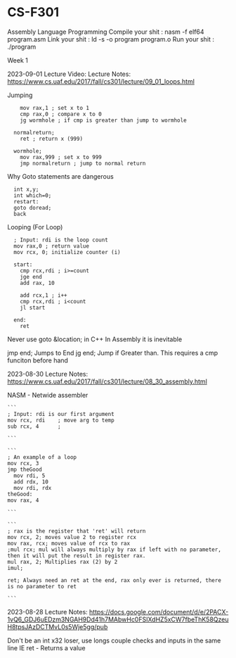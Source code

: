 # CS-F301
Assembly Language Programming
  Compile your shit : nasm -f elf64 program.asm
  Link your shit    : ld -s -o program program.o
  Run your shit     : ./program

Week 1

2023-09-01
  Lecture Video: 
  Lecture Notes: https://www.cs.uaf.edu/2017/fall/cs301/lecture/09_01_loops.html


  Jumping
  ```
      mov rax,1 ; set x to 1
      cmp rax,0 ; compare x to 0
      jg wormhole ; if cmp is greater than jump to wormhole

    normalreturn;
      ret ; return x (999)

    wormhole;
      mov rax,999 ; set x to 999
      jmp normalreturn ; jump to normal return
  ```

  Why Goto statements are dangerous
  ```
    int x,y;
    int which=0;
    restart:
    goto doread;
    back
  ```


  Looping (For Loop)
  ```
    ; Input: rdi is the loop count
    mov rax,0 ; return value
    mov rcx, 0; initialize counter (i)

    start:
      cmp rcx,rdi ; i>=count
      jge end
      add rax, 10

      add rcx,1 ; i++
      cmp rcx,rdi ; i<count
      jl start

    end:
      ret
  ```

  Never use goto &location; in C++
  In Assembly it is inevitable

  jmp end; Jumps to End
  jg end; Jump if Greater than. This requires a cmp funciton before hand


2023-08-30
  Lecture Notes: https://www.cs.uaf.edu/2017/fall/cs301/lecture/08_30_assembly.html

  NASM - Netwide assembler

    ```
    ; Input: rdi is our first argument
    mov rcx, rdi    ; move arg to temp
    sub rcx, 4      ; 

    ```

    ```
    ; An example of a loop
    mov rcx, 3
    jmp theGood
      mov rdi, 5
      add rdx, 10
      mov rdi, rdx
    theGood:
    mov rax, 4
    
    ```

    ```
    ; rax is the register that 'ret' will return
    mov rcx, 2; moves value 2 to register rcx
    mov rax, rcx; moves value of rcx to rax
    ;mul rcx; mul will always multiply by rax if left with no parameter, then it will put the result in register rax.
    mul rax, 2; Multiplies rax (2) by 2
    imul; 
    
    ret; Always need an ret at the end, rax only ever is returned, there is no parameter to ret
  
    ```

2023-08-28
  Lecture Notes: https://docs.google.com/document/d/e/2PACX-1vQ6_GDJ6uEDzm3NGAH9Dd41h7MAbwHc0FSIXdHZ5xCW7fbeThK58QzeuH8tpsJAzDCTMvL0s5Wje5gg/pub

  Don't be an int x32 loser, use longs
  couple checks and inputs in the same line IE
    ret - Returns a value
